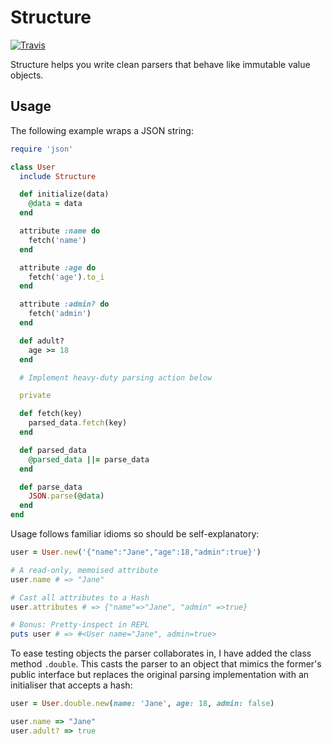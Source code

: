 # Structure

[![Travis](https://travis-ci.org/hakanensari/structure.svg)](https://travis-ci.org/hakanensari/structure)

Structure helps you write clean parsers that behave like immutable value objects.

## Usage

The following example wraps a JSON string:

```ruby
require 'json'

class User
  include Structure

  def initialize(data)
    @data = data
  end

  attribute :name do
    fetch('name')
  end

  attribute :age do
    fetch('age').to_i
  end

  attribute :admin? do
    fetch('admin')
  end

  def adult?
    age >= 18
  end

  # Implement heavy-duty parsing action below

  private

  def fetch(key)
    parsed_data.fetch(key)
  end

  def parsed_data
    @parsed_data ||= parse_data
  end

  def parse_data
    JSON.parse(@data)
  end
end
```

Usage follows familiar idioms so should be self-explanatory:

```ruby
user = User.new('{"name":"Jane","age":18,"admin":true}')

# A read-only, memoised attribute
user.name # => "Jane"

# Cast all attributes to a Hash
user.attributes # => {"name"=>"Jane", "admin" =>true}

# Bonus: Pretty-inspect in REPL
puts user # => #<User name="Jane", admin=true>
```

To ease testing objects the parser collaborates in, I have added the class method `.double`. This casts the parser to an object that mimics the former's public interface but replaces the original parsing implementation with an initialiser that accepts a hash:

```ruby
user = User.double.new(name: 'Jane', age: 18, admin: false)

user.name => "Jane"
user.adult? => true
```

